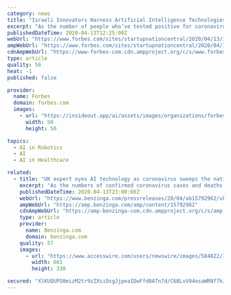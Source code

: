 ```yaml
---
category: news
title: "Israeli Innovators Harness Artificial Intelligence Technologies To Curb The Global COVID-19 Pandemic"
excerpt: "As the number of people who’ve tested positive for coronavirus is mounting and could reach 2 million in the coming days, Israeli innovators are harnessing artificial intelligence technologies to curb the global pandemic,"
publishedDateTime: 2020-04-13T12:25:00Z
webUrl: "https://www.forbes.com/sites/startupnationcentral/2020/04/13/israeli-startups-artificial-intelligence-covid19-coronavirus/"
ampWebUrl: "https://www.forbes.com/sites/startupnationcentral/2020/04/13/israeli-startups-artificial-intelligence-covid19-coronavirus/amp/"
cdnAmpWebUrl: "https://www-forbes-com.cdn.ampproject.org/c/s/www.forbes.com/sites/startupnationcentral/2020/04/13/israeli-startups-artificial-intelligence-covid19-coronavirus/amp/"
type: article
quality: 56
heat: -1
published: false

provider:
  name: Forbes
  domain: forbes.com
  images:
    - url: "https://insideout.app/ai/assets/images/organizations/forbes.com-50x50.jpg"
      width: 50
      height: 50

topics:
  - AI in Robotics
  - AI
  - AI in Healthcare

related:
  - title: "UK expert eyes AI technology as coronavirus sweeps the nation"
    excerpt: "As the numbers of confirmed coronavirus cases and deaths continue to climb amid upsetting warnings that UK could be the “worst affected” country in Europe, experts"
    publishedDateTime: 2020-04-13T23:00:00Z
    webUrl: "https://www.benzinga.com/pressreleases/20/04/ab15792962/uk-expert-eyes-ai-technology-as-coronavirus-sweeps-the-nation"
    ampWebUrl: "https://amp.benzinga.com/amp/content/15792962"
    cdnAmpWebUrl: "https://amp-benzinga-com.cdn.ampproject.org/c/s/amp.benzinga.com/amp/content/15792962"
    type: article
    provider:
      name: Benzinga.com
      domain: benzinga.com
    quality: 57
    images:
      - url: "https://www.accesswire.com/users/newswire/images/584822/1.jpg"
        width: 601
        height: 338

secured: "XlKUQUPO8mizM2tr9zZXsiOsgJjpeaIDwFfd0ATn7d/C6BLvV04osaWRNf7hJv9xzF4juHaWaM/WEzJw6A/qNaj6SjYlZm2AGPjEzpKk8x6IkzObu1877oOoBXqRWKKnyzIv+EXPgoDPPITDhe31+ZwByzgZDbJlQ1UPukEDAJovLTyXLNWRgtpArZksS/NY1UszwrrM4CR/9F8snF6IhCFuOGNHdJhx3yZ9FrZK7wJY+UDUb7QIsDGhDzU4Gf0wXWq0q/7DiGk9OT9orltORS5y/fJS7V92rgMII38Zm2pKf0v6zlH0mNdgRZ4PUQQSwxv9sorfIe+5rnKZL1hp7REjw18ptOKLVyaNb/qOwb6kkanPHVhS7GuLA1r2qni0Wk6jq91z/BwmMwaUTNrmvdWLSCd9t/AOZFsmeEywjuwMmyaXOeorCGU8R3OcogGDb7qDm5j6YLRAigg3wMW5mSRTZSJooAX6xN1CGyLgneU=;efQVnS1kZXKdVE91C9CXXg=="
---
```


